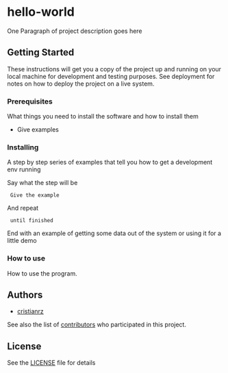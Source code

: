 # hello-world

One Paragraph of project description goes here

## Getting Started

These instructions will get you a copy of the project up and running on
your local machine for development and testing purposes. See deployment
for notes on how to deploy the project on a live system.

### Prerequisites

What things you need to install the software and how to install them

* Give examples

### Installing

A step by step series of examples that tell you how to get a development
env running

Say what the step will be

	 Give the example

And repeat

	 until finished

End with an example of getting some data out of the system or using it
for a little demo

### How to use

How to use the program.

## Authors

  * [cristianrz](https://github.com/cristianrz)

See also the list of
[contributors](https://github.com/cristianrz/hello-world/contributors)
who participated in this project.

## License

See the [LICENSE](LICENSE) file for details
